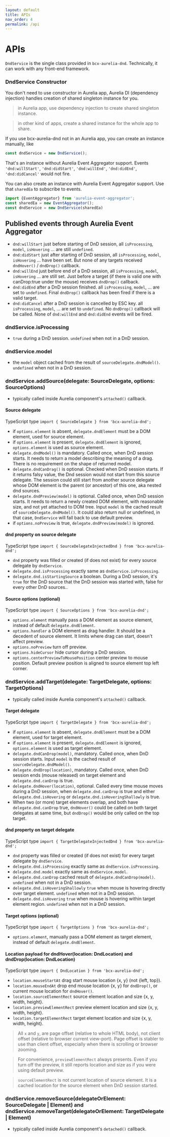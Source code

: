 ```yaml
---
layout: default
title: APIs
nav_order: 4
permalink: /api
---
```


# APIs

`DndService` is the single class provided in `bcx-aurelia-dnd`. Technically, it can work with any front-end framework.

### DndService Constructor

You don't need to use constructor in Aurelia app, Aurelia DI (dependency injection) handles creation of shared singleton instance for you.

> in Aurelia app, use dependency injection to create shared singleton instance.

> in other kind of apps, create a shared instance for the whole app to share.

If you use bcx-aurelia-dnd not in an Aurelia app, you can create an instance manually, like

```js
const dndService = new DndService();
```

That's an instance without Aurelia Event Aggregator support. Events `'dnd:willStart'`, `'dnd:didStart'`, `'dnd:willEnd'`, `'dnd:didEnd'`, `'dnd:didCancel'` would not fire.

You can also create an instance with Aurelia Event Aggregator support. Use that `sharedEa` to subscribe to events.

```js
import {EventAggregator} from 'aurelia-event-aggregator';
const sharedEa = new EventAggregator();
const dndService = new DndService(sharedEa)
```

## Published events through Aurelia Event Aggregator
* `dnd:willStart` just before starting of DnD session, all `isProcessing`, `model`, `isHovering` ... are still `undefined`.
* `dnd:didStart` just after starting of DnD session, all `isProcessing`, `model`, `isHovering` ... have been set. But none of any targets received `dndHover()` / `dndDrop()` callback.
* `dnd:willEnd` just before end of a DnD session, all `isProcessing`, `model`, `isHovering` ... are still set. Just before a target (if there is valid one with canDrop:true under the mouse) receives `dndDrop()` callback.
* `dnd:didEnd` after a DnD session finished. all `isProcessing`, `model`, ... are set to `undefined`. Final `dndDrop()` callback has been fired if there is a valid target.
* `dnd:didCancel` after a DnD session is cancelled by ESC key. all `isProcessing`, `model`, ... are set to `undefined`. No `dndDrop()` callback will be called. None of `dnd:willEnd` and `dnd:didEnd` events will be fired.


### dndService.isProcessing
* `true` during a DnD session. `undefined` when not in a DnD session.

### dndService.model
* the `model` object cached from the result of `sourceDelegate.dndModel()`. `undefined` when not in a DnD session.

### dndService.addSource(delegate: SourceDelegate, options: SourceOptions)
* typically called inside Aurelia component's `attached()` callback.

#### Source delegate
TypeScript type `import { SourceDelegate } from 'bcx-aurelia-dnd';`
* if `options.element` is absent, `delegate.dndElement` must be a DOM element, used for source element.
* if `options.element` is present, `delegate.dndElement` is ignored, `options.element` is used as source element.
* `delegate.dndModel()` is mandatory. Called once, when DnD session starts. It needs to return a model describing the meaning of a drag. There is no requirement on the shape of returned model.
* `delegate.dndCanDrag()` is optional. Checked when DnD session starts. If it returns falsy value, the Dnd session would not start from this source delegate. The session could still start from another source delegate whose DOM element is the parent (or ancestor) of this one, aka nested dnd sources.
* `delegate.dndPreview(model)` is optional. Called once, when DnD session starts. It needs to return a newly created DOM element, with reasonable size, and not yet attached to DOM tree. Input `model` is the cached result of `sourceDelegate.dndModel()`. It could also return null or undefined, in that case, `DndService` will fall back to use default preview.
* if `options.noPreview` is true, `delegate.dndPreview(model)` is ignored.

#### dnd property on source delegate
TypeScript type `import { SourceDelegateInjectedDnd } from 'bcx-aurelia-dnd';`
* `dnd` property was filled or created (if does not exist) for every source delegate by `dndService`.
* `delegate.dnd.isProcessing` exactly same as `dndService.isProcessing`.
* `delegate.dnd.isStartingSource` a boolean. During a DnD session, it's `true` for the DnD source that the DnD session was started with, false for every other DnD sources..

#### Source options (optional)
TypeScript type `import { SourceOptions } from 'bcx-aurelia-dnd';`
* `options.element` manually pass a DOM element as source element, instead of default `delegate.dndElement`.
* `options.handler` a DOM element as drag handler. It should be a decedent of source element. It limits where drag can start, doesn't affect preview.
* `options.noPreview` turn off preview.
* `options.hideCursor` hide cursor during a DnD session.
* `options.centerPreviewToMousePosition` center preview to mouse position. Default preview position is aligned to source element top left corner.

### dndService.addTarget(delegate: TargetDelegate, options: TargetOptions)
* typically called inside Aurelia component's `attached()` callback.

#### Target delegate
TypeScript type `import { TargetDelegate } from 'bcx-aurelia-dnd';`
* if `options.element` is absent, `delegate.dndElement` must be a DOM element, used for target element.
* if `options.element` is present, `delegate.dndElement` is ignored, `options.element` is used as target element.
* `delegate.dndCanDrop(model)`, mandatory. Called once, when DnD session starts. Input `model` is the cached result of `sourceDelegate.dndModel()`.
* `delegate.dndDrop(location)`, mandatory. Called once, when DnD session ends (mouse released) on target element and `delegate.dnd.canDrop` is true.
* `delegate.dndHover(location)`, optional. Called every time mouse moves during a DnD session, when `delegate.dnd.canDrop` is true and either `delegate.dnd.isHovering` or `delegate.dnd.isHoveringShallowly` is true.
* When two (or more) target elements overlap, and both have `delegate.dnd.canDrop` true, `dndHover()` could be called on both target delegates at same time, but `dndDrop()` would be only called on the top target.

#### dnd property on target delegate
TypeScript type `import { TargetDelegateInjectedDnd } from 'bcx-aurelia-dnd';`
* `dnd` property was filled or created (if does not exist) for every target delegate by `dndService`.
* `delegate.dnd.isProcessing` exactly same as `dndService.isProcessing`.
* `delegate.dnd.model` exactly same as `dndService.model`.
* `delegate.dnd.canDrop` cached result of `delegate.dndCanDrop(model)`. `undefined` when not in a DnD session.
* `delegate.dnd.isHoveringShallowly` `true` when mouse is hovering directly over target element. `undefined` when not in a DnD session.
* `delegate.dnd.isHovering` `true` when mouse is hovering within target element region. `undefined` when not in a DnD session.

#### Target options (optional)
TypeScript type `import { TargetOptions } from 'bcx-aurelia-dnd';`
* `options.element`, manually pass a DOM element as target element, instead of default `delegate.dndElement`.

#### Location payload for dndHover(location: DndLocation) and dndDrop(location: DndLocation)
TypeScript type `import { DndLocation } from 'bcx-aurelia-dnd';`
* `location.mouseStartAt` drag start mouse location {x, y} (not {left, top}).
* `location.mouseEndAt` drop end mouse location {x, y} for `dndDrop()`, or current mouse location for `dndHover()`.
* `location.sourceElementRect` source element location and size {x, y, width, height}.
* `location.previewElementRect` preview element location and size {x, y, width, height}.
* `location.targetElementRect` target element location and size {x, y, width, height}.

> All `x` and `y`, are page offset (relative to whole HTML body), not client offset (relative to browser current view-port). Page offset is stabler to use than client offset, especially when there is scrolling or browser zooming.

> For convenience, `previewElementRect` always presents. Even if you turn off the preview, it still reports location and size as if you were using default preview.

> `sourceElementRect` is not current location of source element. It is a cached location for the source element when DnD session started.

### dndService.removeSource(delegateOrElement: SourceDelegate | Element) and dndService.removeTarget(delegateOrElement: TargetDelegate | Element)

* typically called inside Aurelia component's `detached()` callback.

